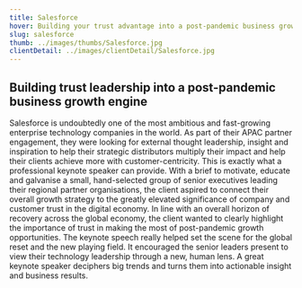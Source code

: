 ```yaml
---
title: Salesforce
hover: Building your trust advantage into a post-pandemic business growth engine
slug: salesforce
thumb: ../images/thumbs/Salesforce.jpg
clientDetail: ../images/clientDetail/Salesforce.jpg
---
```


## Building trust leadership into a post-pandemic business growth engine

Salesforce is undoubtedly one of the most ambitious and fast-growing enterprise technology companies in the world. As part of their APAC partner engagement, they were looking for external thought leadership, insight and inspiration to help their strategic distributors multiply their impact and help their clients achieve more with customer-centricity. This is exactly what a professional keynote speaker can provide.
With a brief to motivate, educate and galvanise a small, hand-selected group of senior executives leading their regional partner organisations, the client aspired to connect their overall growth strategy to the greatly elevated significance of company and customer trust in the digital economy. In line with an overall horizon of recovery across the global economy, the client wanted to clearly highlight the importance of trust in making the most of post-pandemic growth opportunities.
The keynote speech really helped set the scene for the global reset and the new playing field. It encouraged the senior leaders present to view their technology leadership through a new, human lens. A great keynote speaker deciphers big trends and turns them into actionable insight and business results.
